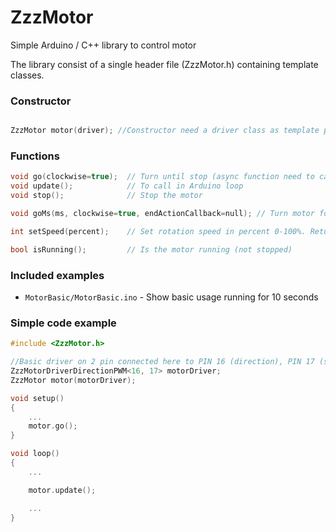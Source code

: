 # ZzzMotor
Simple Arduino / C++ library to control motor


The library consist of a single header file (ZzzMotor.h) containing template classes.


### Constructor

```cpp

ZzzMotor motor(driver); //Constructor need a driver class as template param


```

### Functions

```cpp
void go(clockwise=true);  // Turn until stop (async function need to call update() frequently)
void update();            // To call in Arduino loop
void stop();              // Stop the motor

void goMs(ms, clockwise=true, endActionCallback=null); // Turn motor for given milliseconds

int setSpeed(percent);    // Set rotation speed in percent 0-100%. Return the speed set or -1 in case of error

bool isRunning();         // Is the motor running (not stopped)
```

### Included examples

- `MotorBasic/MotorBasic.ino` - Show basic usage running for 10 seconds


### Simple code example 

```cpp
#include <ZzzMotor.h>

//Basic driver on 2 pin connected here to PIN 16 (direction), PIN 17 (speed PWM)
ZzzMotorDriverDirectionPWM<16, 17> motorDriver;
ZzzMotor motor(motorDriver);

void setup()
{
    ...
    motor.go();
}

void loop()
{
    ...

    motor.update();

    ...
}
```

